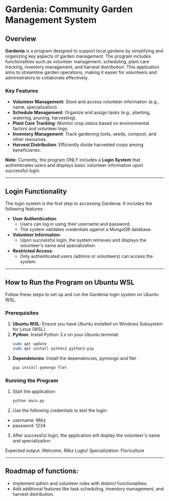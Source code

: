 # Gardenia: Community Garden Management System

## Overview

**Gardenia** is a program designed to support local gardens by simplifying and organizing key aspects of garden management. The program includes functionalities such as volunteer management, scheduling, plant care tracking, inventory management, and harvest distribution. This application aims to streamline garden operations, making it easier for volunteers and administrators to collaborate effectively.

### Key Features
- **Volunteer Management**: Store and access volunteer information (e.g., name, specialization).
- **Schedule Management**: Organize and assign tasks (e.g., planting, watering, pruning, harvesting).
- **Plant Care Tracking**: Monitor crop status based on environmental factors and volunteer logs.
- **Inventory Management**: Track gardening tools, seeds, compost, and other resources.
- **Harvest Distribution**: Efficiently divide harvested crops among beneficiaries.

**Note**: Currently, the program ONLY includes a **Login System** that authenticates users and displays basic volunteer information upon successful login.

---

## Login Functionality

The login system is the first step to accessing Gardenia. It includes the following features:

- **User Authentication**:
  - Users can log in using their username and password.
  - The system validates credentials against a MongoDB database.
- **Volunteer Information**:
  - Upon successful login, the system retrieves and displays the volunteer's name and specialization.
- **Restricted Access**:
  - Only authenticated users (admins or volunteers) can access the system.

---

## How to Run the Program on Ubuntu WSL

Follow these steps to set up and run the Gardenia login system on Ubuntu WSL.

### Prerequisites

1. **Ubuntu WSL**: Ensure you have Ubuntu installed on Windows Subsystem for Linux (WSL).
2. **Python**: Install Python 3.x on your Ubuntu terminal:
   ```bash
   sudo apt update
   sudo apt install python3 python3-pip
   ```
3. **Dependencies**: Install the dependencies, pymongo and flet.
   ```bash
   pip install pymongo flet
   ```

### Running the Program

1. Start the application:
   ```bash
   python main.py
   ```
2. Use the following credentials to test the login:
  - username: Mikz
  - password: 1234
3. After successful login, the application will display the volunteer's name and specialization.

Expected output:
Welcome, Mikz Lugtu!
Specialization: Floriculture


---

## Roadmap of functions:
- Implement admin and volunteer roles with distinct functionalities.
- Add additional features like task scheduling, inventory management, and harvest distribution.
